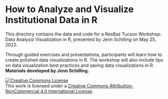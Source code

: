 # How to Analyze and Visualize Institutional Data in R

This directory contains the data and code for a ResBaz Tucson Workshop: Data Analysis Visualization in R, presented by Jenn Schilling on May 25, 2022.

Through guided exercises and presentations, participants will learn how to create polished data visualizations in R. The workshop will also include tips on data visualization best practices and saving data visualizations in R.
**Materials developed by Jenn Schilling.**  

<a rel="license" href="http://creativecommons.org/licenses/by-nc/4.0/">
<img alt="Creative Commons License" style="border-width:0" src="https://i.creativecommons.org/l/by-nc/4.0/88x31.png" /></a>
<br />This work is licensed under a <a rel="license" href="http://creativecommons.org/licenses/by-nc/4.0/">
Creative Commons Attribution-NonCommercial 4.0 International License</a>.
